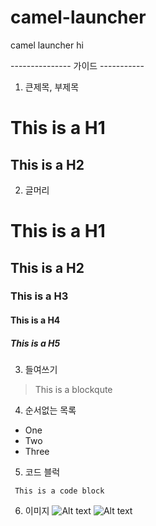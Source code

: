 # camel-launcher
camel launcher hi

--------------- 가이드 -----------

1. 큰제목, 부제목

This is a H1
========

This is a H2
--------------

 2. 글머리
# This is a H1
## This is a H2
### This is a H3
#### This is a H4
##### This is a H5

 3. 들여쓰기
> This is a blockqute

 4. 순서없는 목록
* One
* Two
* Three

 5. 코드 블럭
<pre><code> This is a code block </code></pre>

 6. 이미지
![Alt text](/path/to/img.jpg)
![Alt text](http://swalloow.tistory.com/321451611/)
